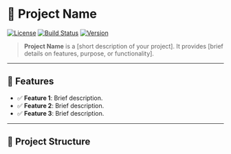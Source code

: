 # 🚀 Project Name

[![License](https://img.shields.io/badge/license-MIT-blue.svg)](LICENSE)
[![Build Status](https://img.shields.io/badge/build-passing-brightgreen.svg)](#)
[![Version](https://img.shields.io/badge/version-1.0.0-brightgreen.svg)](#)

> **Project Name** is a [short description of your project]. It provides [brief details on features, purpose, or functionality].

---

## 🌟 Features

- ✅ **Feature 1**: Brief description.
- ✅ **Feature 2**: Brief description.
- ✅ **Feature 3**: Brief description.

---

## 📂 Project Structure

